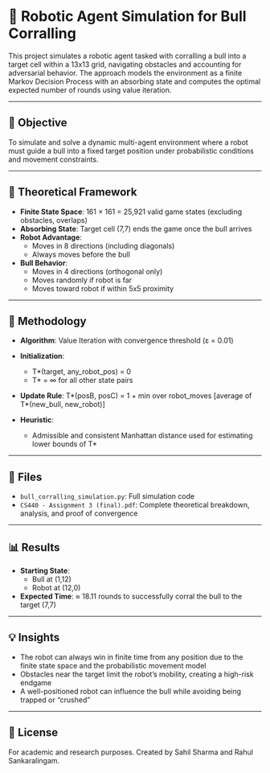 # 🤖 Robotic Agent Simulation for Bull Corralling

This project simulates a robotic agent tasked with corralling a bull into a target cell within a 13x13 grid, navigating obstacles and accounting for adversarial behavior. The approach models the environment as a finite Markov Decision Process with an absorbing state and computes the optimal expected number of rounds using value iteration.

---

## 🎯 Objective

To simulate and solve a dynamic multi-agent environment where a robot must guide a bull into a fixed target position under probabilistic conditions and movement constraints.

---

## 🧠 Theoretical Framework

- **Finite State Space**: 161 × 161 = 25,921 valid game states (excluding obstacles, overlaps)
- **Absorbing State**: Target cell (7,7) ends the game once the bull arrives
- **Robot Advantage**:
  - Moves in 8 directions (including diagonals)
  - Always moves before the bull
- **Bull Behavior**:
  - Moves in 4 directions (orthogonal only)
  - Moves randomly if robot is far
  - Moves toward robot if within 5x5 proximity

---

## 🧪 Methodology

- **Algorithm**: Value Iteration with convergence threshold (ε = 0.01)
- **Initialization**:
  - T*(target, any_robot_pos) = 0
  - T* = ∞ for all other state pairs
- **Update Rule**:
  T*(posB, posC) = 1 + min over robot_moves [average of T*(new_bull, new_robot)]

- **Heuristic**:
  - Admissible and consistent Manhattan distance used for estimating lower bounds of T*

---

## 🧾 Files

- `bull_corralling_simulation.py`: Full simulation code
- `CS440 - Assignment 3 (final).pdf`: Complete theoretical breakdown, analysis, and proof of convergence

---

## 📊 Results

- **Starting State**:
  - Bull at (1,12)
  - Robot at (12,0)
- **Expected Time**: ≈ 18.11 rounds to successfully corral the bull to the target (7,7)

---

## 💡 Insights

- The robot can always win in finite time from any position due to the finite state space and the probabilistic movement model
- Obstacles near the target limit the robot’s mobility, creating a high-risk endgame
- A well-positioned robot can influence the bull while avoiding being trapped or “crushed”

---

## 📄 License

For academic and research purposes. Created by Sahil Sharma and Rahul Sankaralingam.
